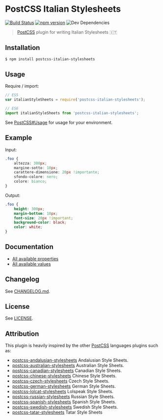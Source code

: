 # PostCSS Italian Stylesheets
[![Build Status][ci-img]][ci]
[![npm version][npm-img]][npm]
![Dev Dependencies][dev-dep-img]

> [PostCSS] plugin for writing Italian Stylesheets 🇮🇹

## Installation
```bash
$ npm install postcss-italian-stylesheets
```

## Usage
Require / import:
```js
// ES5
var italianStyleSheets = require('postcss-italian-stylesheets');

// ES6
import italianStyleSheets from 'postcss-italian-stylesheets';
```

See [PostCSS#Usage] for usage for your environment.

## Example
Input:
```css
.foo {
    altezza: 300px;
    margine-sotto: 10px;
    carattere-dimensione: 20px !importante;
    sfondo-colore: nero;
    colore: bianco;
}
```

Output:
```css
.foo {
    height: 300px;
    margin-bottom: 10px;
    font-size: 20px !important;
    background-color: black;
    color: white;
}
```

## Documentation
- [All available properties]
- [All available values]

## Changelog
See [CHANGELOG.md].

## License
See [LICENSE].

## Attribution
This plugin is heavily inspired by the other [PostCSS] languages plugins such as:
- [postcss-andalusian-stylesheets] Andalusian Style Sheets.
- [postcss-australian-stylesheets] Australian Style Sheets.
- [postcss-canadian-stylesheets] Canadian Style Sheets.
- [postcss-chinese-stylesheets] Chinese Style Sheets.
- [postcss-czech-stylesheets] Czech Style Sheets.
- [postcss-german-stylesheets] German Style Sheets.
- [postcss-lolcat-stylesheets] Lolspeak Style Sheets.
- [postcss-russian-stylesheets] Russian Style Sheets.
- [postcss-spanish-stylesheets] Spanish Style Sheets.
- [postcss-swedish-stylesheets] Swedish Style Sheets.
- [postcss-tatar-stylesheets] Tatar Style Sheets

[postcss-andalusian-stylesheets]: https://github.com/bameda/postcss-andalusian-stylesheets
[postcss-australian-stylesheets]: https://github.com/dp-lewis/postcss-australian-stylesheets
[postcss-canadian-stylesheets]: https://github.com/chancancode/postcss-canadian-stylesheets
[postcss-chinese-stylesheets]: https://github.com/zhouwenbin/postcss-chinese-stylesheets
[postcss-czech-stylesheets]: https://github.com/HoBi/postcss-czech-stylesheets
[postcss-german-stylesheets]: https://github.com/timche/postcss-german-stylesheets
[postcss-lolcat-stylesheets]: https://github.com/sandralundgren/postcss-lolcat-stylesheets
[postcss-russian-stylesheets]: https://github.com/Semigradsky/postcss-russian-stylesheets
[postcss-spanish-stylesheets]: https://github.com/ismamz/postcss-spanish-stylesheets
[postcss-swedish-stylesheets]: https://github.com/johnie/postcss-swedish-stylesheets
[postcss-tatar-stylesheets]: https://github.com/azat-io/postcss-tatar-stylesheets
[CHANGELOG.md]: https://github.com/Pustur/postcss-italian-stylesheets/blob/master/CHANGELOG.md
[ci-img]: https://travis-ci.org/Pustur/postcss-italian-stylesheets.svg
[ci]: https://travis-ci.org/Pustur/postcss-italian-stylesheets
[dev-dep-img]: https://david-dm.org/Pustur/postcss-italian-stylesheets.svg
[LICENSE]: https://github.com/Pustur/postcss-italian-stylesheets/blob/master/LICENSE
[npm-img]: https://badge.fury.io/js/postcss-italian-stylesheets.svg
[npm]: https://badge.fury.io/js/postcss-italian-stylesheets
[PostCSS]: https://github.com/postcss/postcss
[PostCSS#Usage]: https://github.com/postcss/postcss#usage
[All available properties]: https://github.com/Pustur/postcss-italian-stylesheets/blob/master/dictionary/properties.js
[All available values]: https://github.com/Pustur/postcss-italian-stylesheets/blob/master/dictionary/values.js
